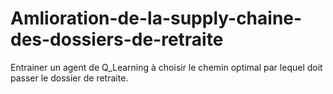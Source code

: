 # Amlioration-de-la-supply-chaine-des-dossiers-de-retraite
Entrainer un agent de Q_Learning à choisir le chemin optimal par lequel doit passer le dossier de retraite.
